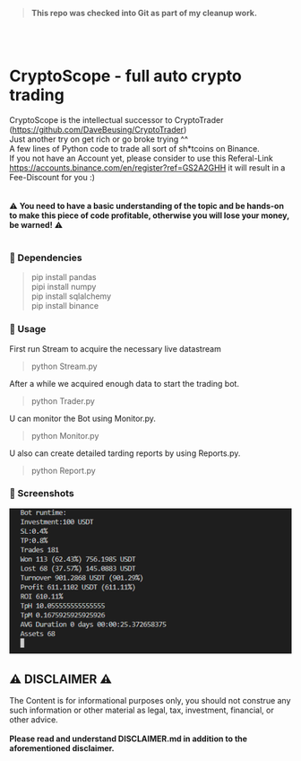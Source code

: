 ><b>This repo was checked into Git as part of my cleanup work.</b>

<br>
<br>

# CryptoScope - full auto crypto trading
CryptoScope is the intellectual successor to CryptoTrader (https://github.com/DaveBeusing/CryptoTrader)<br>
Just another try on get rich or go broke trying ^^ <br>
A few lines of Python code to trade all sort of sh*tcoins on Binance.<br>
If you not have an Account yet, please consider to use this Referal-Link https://accounts.binance.com/en/register?ref=GS2A2GHH it will result in a Fee-Discount for you :)<br><br><br>
⚠️ <b>You need to have a basic understanding of the topic and be hands-on to make this piece of code profitable, otherwise you will lose your money, be warned!</b> ⚠️ <br><br>

### 🔹 Dependencies
> pip install pandas <br> pipi install numpy <br> pip install sqlalchemy <br> pip install binance <br> 

### 🔹 Usage
First run Stream to acquire the necessary live datastream
> python Stream.py

After a while we acquired enough data to start the trading bot.
> python Trader.py

U can monitor the Bot using Monitor.py.
> python Monitor.py 

U also can create detailed tarding reports by using Reports.py.
> python Report.py

### 🔹 Screenshots
![CryptoScope Reporting](https://raw.githubusercontent.com/DaveBeusing/CryptoScope/master/github/CryptoScope_Reporting.png)

## ⚠️ DISCLAIMER ⚠️
The Content is for informational purposes only, you should not construe any such information or other material as legal, tax, investment, financial, or other advice.
<br><br>
<b>Please read and understand DISCLAIMER.md in addition to the aforementioned disclaimer.</b>